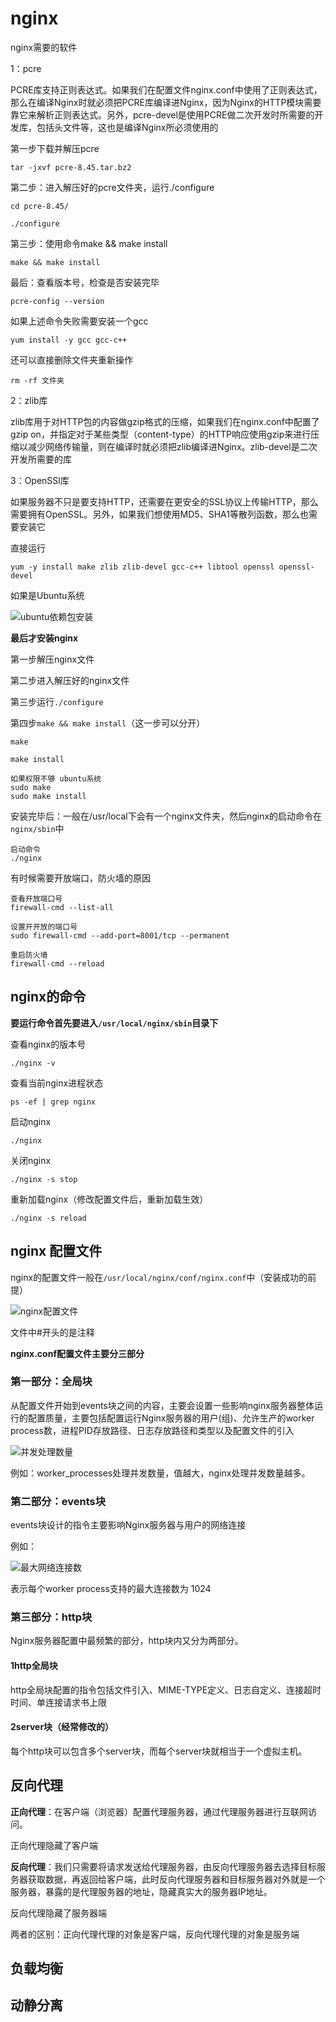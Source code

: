 # nginx

nginx需要的软件

1：pcre

PCRE库支持正则表达式。如果我们在配置文件nginx.conf中使用了正则表达式，那么在编译Nginx时就必须把PCRE库编译进Nginx，因为Nginx的HTTP模块需要靠它来解析正则表达式。另外，pcre-devel是使用PCRE做二次开发时所需要的开发库，包括头文件等，这也是编译Nginx所必须使用的

第一步下载并解压pcre

```
tar -jxvf pcre-8.45.tar.bz2
```

第二步：进入解压好的pcre文件夹，运行./configure

```
cd pcre-8.45/

./configure
```

第三步：使用命令make && make install

```
make && make install
```

最后：查看版本号，检查是否安装完毕

```
pcre-config --version
```



如果上述命令失败需要安装一个gcc

```
yum install -y gcc gcc-c++
```

还可以直接删除文件夹重新操作

```
rm -rf 文件夹
```





2：zlib库

zlib库用于对HTTP包的内容做gzip格式的压缩，如果我们在nginx.conf中配置了gzip on，并指定对于某些类型（content-type）的HTTP响应使用gzip来进行压缩以减少网络传输量，则在编译时就必须把zlib编译进Nginx。zlib-devel是二次开发所需要的库

3：OpenSSl库

如果服务器不只是要支持HTTP，还需要在更安全的SSL协议上传输HTTP，那么需要拥有OpenSSL。另外，如果我们想使用MD5、SHA1等散列函数，那么也需要安装它

直接运行

```
yum -y install make zlib zlib-devel gcc-c++ libtool openssl openssl-devel
```

如果是Ubuntu系统

![ubuntu依赖包安装](../../前端图片/nginx/ubuntu依赖包安装.png)



**最后才安装nginx**

第一步解压nginx文件

第二步进入解压好的nginx文件

第三步运行`./configure`

第四步`make && make install`（这一步可以分开）

```
make

make install

如果权限不够 ubuntu系统
sudo make
sudo make install
```



安装完毕后：一般在/usr/local下会有一个nginx文件夹，然后nginx的启动命令在`nginx/sbin`中

```
启动命令
./nginx
```

有时候需要开放端口，防火墙的原因

```
查看开放端口号
firewall-cmd --list-all

设置开开放的端口号
sudo firewall-cmd --add-port=8001/tcp --permanent

重启防火墙
firewall-cmd --reload
```

## nginx的命令

**要运行命令首先要进入`/usr/local/nginx/sbin`目录下**

查看nginx的版本号

```
./nginx -v
```



查看当前nginx进程状态

```
ps -ef | grep nginx
```



启动nginx

```
./nginx
```



关闭nginx

```
./nginx -s stop
```



重新加载nginx（修改配置文件后，重新加载生效）

```
./nginx -s reload
```



## nginx 配置文件

nginx的配置文件一般在`/usr/local/nginx/conf/nginx.conf`中（安装成功的前提）

![nginx配置文件](../../前端图片/nginx/nginx配置文件.png)



文件中#开头的是注释

**nginx.conf配置文件主要分三部分**

### 第一部分：全局块

从配置文件开始到events块之间的内容，主要会设置一些影响nginx服务器整体运行的配置质量，主要包括配置运行Nginx服务器的用户(组)、允许生产的worker process数，进程PID存放路径、日志存放路径和类型以及配置文件的引入

![并发处理数量](../../前端图片/nginx/并发处理数量.png)

例如：worker_processes处理并发数量，值越大，nginx处理并发数量越多。



### 第二部分：events块

events块设计的指令主要影响Nginx服务器与用户的网络连接

例如：

![最大网络连接数](../../前端图片/nginx/最大网络连接数.png)

表示每个worker process支持的最大连接数为 1024



### **第三部分：http块**

Nginx服务器配置中最频繁的部分，http块内又分为两部分。

#### 1http全局块

http全局块配置的指令包括文件引入、MIME-TYPE定义、日志自定义、连接超时时间、单连接请求书上限

#### 2server块（经常修改的）

每个http块可以包含多个server块，而每个server块就相当于一个虚拟主机。

## 反向代理

**正向代理**：在客户端（浏览器）配置代理服务器，通过代理服务器进行互联网访问。

 正向代理隐藏了客户端

**反向代理**：我们只需要将请求发送给代理服务器，由反向代理服务器去选择目标服务器获取数据，再返回给客户端，此时反向代理服务器和目标服务器对外就是一个服务器，暴露的是代理服务器的地址，隐藏真实大的服务器IP地址。

反向代理隐藏了服务器端



两者的区别：正向代理代理的对象是客户端，反向代理代理的对象是服务端

## 负载均衡

## 动静分离

